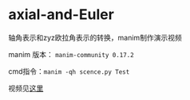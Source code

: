 # axial-and-Euler
轴角表示和zyz欧拉角表示的转换，manim制作演示视频

manim 版本： `manim-community 0.17.2`

cmd指令：`manim -qh scence.py Test`

视频见[这里](https://www.bilibili.com/video/BV1KK41127Qq/?vd_source=d9e75c19f73a4943a826f3c3cf467fca)

